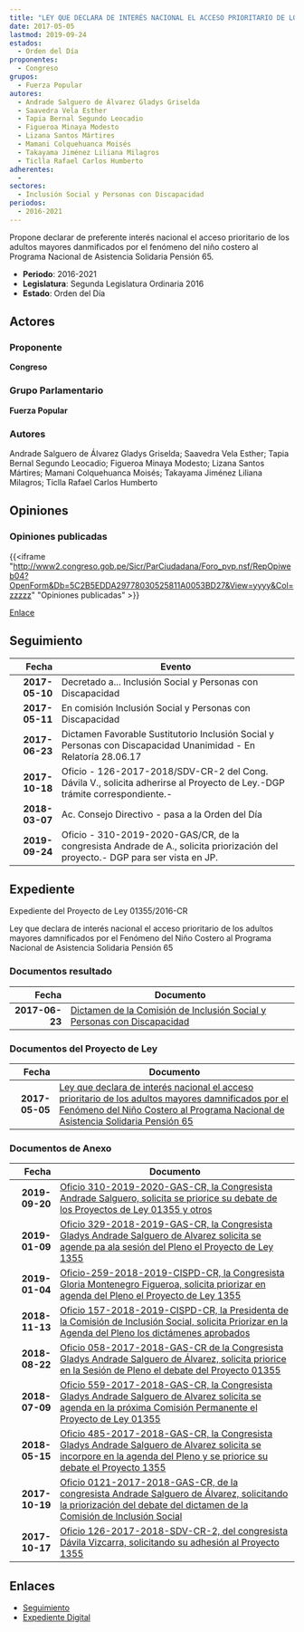 ```yaml
---
title: "LEY QUE DECLARA DE INTERÉS NACIONAL EL ACCESO PRIORITARIO DE LOS ADULTOS MAYORES DAMNIFICADOS POR EL FENÓMENO DEL NIÑO COSTERO AL PROGRAMA NACIONAL DE ASISTENCIA SOLIDARIA PENSIÓN 65"
date: 2017-05-05
lastmod: 2019-09-24
estados: 
  - Orden del Día
proponentes: 
  - Congreso
grupos: 
  - Fuerza Popular
autores: 
  - Andrade Salguero de Álvarez Gladys Griselda
  - Saavedra Vela Esther
  - Tapia Bernal Segundo Leocadio
  - Figueroa Minaya Modesto
  - Lizana Santos Mártires
  - Mamani Colquehuanca Moisés
  - Takayama Jiménez Liliana Milagros
  - Ticlla Rafael Carlos Humberto
adherentes: 
  - 
sectores: 
  - Inclusión Social y Personas con Discapacidad
periodos: 
  - 2016-2021
---
```


Propone declarar de preferente interés nacional el acceso prioritario de los adultos mayores danmificados por el fenómeno del niño costero al Programa Nacional de Asistencia Solidaria Pensión 65.

- **Periodo**: 2016-2021
- **Legislatura**: Segunda Legislatura Ordinaria 2016
- **Estado**: Orden del Día

## Actores

### Proponente

**Congreso**

### Grupo Parlamentario

**Fuerza Popular**

### Autores

Andrade Salguero de Álvarez Gladys Griselda; Saavedra Vela Esther; Tapia Bernal Segundo Leocadio; Figueroa Minaya Modesto; Lizana Santos Mártires; Mamani Colquehuanca Moisés; Takayama Jiménez Liliana Milagros; Ticlla Rafael Carlos Humberto


## Opiniones

### Opiniones publicadas

{{<iframe "http://www2.congreso.gob.pe/Sicr/ParCiudadana/Foro_pvp.nsf/RepOpiweb04?OpenForm&Db=5C2B5EDDA29778030525811A0053BD27&View=yyyy&Col=zzzzz" "Opiniones publicadas" >}}

[Enlace](http://www2.congreso.gob.pe/Sicr/ParCiudadana/Foro_pvp.nsf/RepOpiweb04?OpenForm&Db=5C2B5EDDA29778030525811A0053BD27&View=yyyy&Col=zzzzz)

## Seguimiento

| Fecha | Evento |
|------:|--------|
| **2017-05-10** | Decretado a... Inclusión Social y Personas con Discapacidad|
| **2017-05-11** | En comisión Inclusión Social y Personas con Discapacidad|
| **2017-06-23** | Dictamen Favorable Sustitutorio Inclusión Social y Personas con Discapacidad Unanimidad - En Relatoría 28.06.17|
| **2017-10-18** | Oficio - 126-2017-2018/SDV-CR-2 del Cong. Dávila V., solicita adherirse al Proyecto de Ley.-DGP trámite correspondiente.-|
| **2018-03-07** | Ac. Consejo Directivo - pasa a la Orden del Día|
| **2019-09-24** | Oficio - 310-2019-2020-GAS/CR, de la congresista Andrade de A., solicita priorización del proyecto.- DGP para ser vista en JP.|


## Expediente

Expediente del Proyecto de Ley 01355/2016-CR

Ley que declara de interés nacional el acceso prioritario de los adultos mayores damnificados por el Fenómeno del Niño Costero al Programa Nacional de Asistencia Solidaria Pensión 65


### Documentos resultado

| Fecha | Documento |
|------:|--------|
| **2017-06-23** | [Dictamen de la Comisión de Inclusión Social y Personas con Discapacidad](http://www.leyes.congreso.gob.pe/Documentos/2016_2021/Dictamenes/Proyectos_de_Ley/01355DC13MAY20170623.pdf) |

### Documentos del Proyecto de Ley

| Fecha | Documento |
|------:|--------|
| **2017-05-05** | [Ley que declara de interés nacional el acceso prioritario de los adultos mayores damnificados por el Fenómeno del Niño Costero al Programa Nacional de Asistencia Solidaria Pensión 65](http://www.leyes.congreso.gob.pe/Documentos/2016_2021/Proyectos_de_Ley_y_de_Resoluciones_Legislativas/PL0135520170505.pdf) |

### Documentos de Anexo

| Fecha | Documento |
|------:|--------|
| **2019-09-20** | [Oficio 310-2019-2020-GAS-CR, la Congresista Andrade Salguero, solicita se priorice su debate de los Proyectos de Ley 01355 y otros](http://www.leyes.congreso.gob.pe/Documentos/2016_2021/Oficios/Congresistas/OFICIO-310-2019-2020-GAS-CR.pdf) |
| **2019-01-09** | [Oficio 329-2018-2019-GAS-CR, la Congresista Gladys Andrade Salguero de Alvarez solicita se agende pa ala sesión del Pleno el Proyecto de Ley 1355](http://www.leyes.congreso.gob.pe/Documentos/2016_2021/Oficios/Congresistas/OFICIO-329-2018-2019-GAS-CR.pdf) |
| **2019-01-04** | [Oficio-259-2018-2019-CISPD-CR, la Congresista Gloria Montenegro Figueroa, solicita priorizar en agenda del Pleno el Proyecto de Ley 1355](http://www.leyes.congreso.gob.pe/Documentos/2016_2021/Oficios/Comisiones_Ordinarias/OFICIO-259-2018-2019-CISPD-CR.pdf) |
| **2018-11-13** | [Oficio 157-2018-2019-CISPD-CR, la Presidenta de la Comisión de Inclusión Social, solicita Priorizar en la Agenda del Pleno los dictámenes aprobados](http://www.leyes.congreso.gob.pe/Documentos/2016_2021/Oficios/Comisiones_Ordinarias/OFICIO-157-2018-2019-CISPD-CR.PDF) |
| **2018-08-22** | [Oficio 058-2017-2018-GAS-CR de la Congresista Gladys Andrade Salguero de Álvarez, solicita priorice en la Sesión de Pleno el debate del Proyecto 01355](http://www.leyes.congreso.gob.pe/Documentos/2016_2021/Oficios/Congresistas/OFICIO-058-2017-2018-GAS-CR.pdf) |
| **2018-07-09** | [Oficio 559-2017-2018-GAS-CR, la Congresista Gladys Andrade Salguero de Alvarez solicita se agenda en la próxima Comisión Permanente el Proyecto de Ley 01355](http://www.leyes.congreso.gob.pe/Documentos/2016_2021/Oficios/Congresistas/OFICIO-559-2017-2018-GAS-CR.pdf) |
| **2018-05-15** | [Oficio 485-2017-2018-GAS-CR, la Congresista Gladys Andrade Salguero de Alvarez solicita se incorpore en la agenda del Pleno y se priorice su debate el Proyecto 1355](http://www.leyes.congreso.gob.pe/Documentos/2016_2021/Oficios/Congresistas/OFICIO-485-2017-2018-GAS-CR.pdf) |
| **2017-10-19** | [Oficio 0121-2017-2018-GAS-CR, de la congresista Andrade Salguero de Álvarez, solicitando la priorización del debate del dictamen de la Comisión de Inclusión Social](http://www.leyes.congreso.gob.pe/Documentos/2016_2021/Oficios/Congresistas/OFICIO-0121-2017-2018-GAS-CR.pdf) |
| **2017-10-17** | [Oficio 126-2017-2018-SDV-CR-2, del congresista Dávila Vizcarra, solicitando su adhesión al Proyecto 1355](http://www.leyes.congreso.gob.pe/Documentos/2016_2021/Adhesiones/Proyectos_de_Ley/OFICIO-126-2017-2018-SDV-CR-2.pdf) |

## Enlaces 

- [Seguimiento](http://www2.congreso.gob.pe/Sicr/TraDocEstProc/CLProLey2016.nsf/f7fff46988ca05b1052578e100829cc7/1a7b2064b27143fb05258117007b9b99?OpenDocument)
- [Expediente Digital](http://www2.congreso.gob.pe/Sicr/TraDocEstProc/CLProLey2016.nsf/f7fff46988ca05b1052578e100829cc7/1a7b2064b27143fb05258117007b9b99?OpenDocument&Click=05257FB7005EB655.eb71d0cf91d8294e05256cdf006b5706/$Body/0.1C6C)
